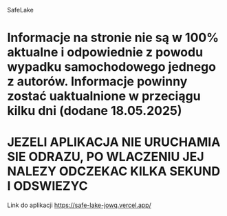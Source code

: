 SafeLake
# Informacje na stronie nie są w 100% aktualne i odpowiednie z powodu wypadku samochodowego jednego z autorów. Informacje powinny zostać uaktualnione w przeciągu kilku dni (dodane 18.05.2025)
# JEZELI APLIKACJA NIE URUCHAMIA SIE ODRAZU, PO WLACZENIU JEJ NALEZY ODCZEKAC KILKA SEKUND I ODSWIEZYC

Link do aplikacji https://safe-lake-jowq.vercel.app/
